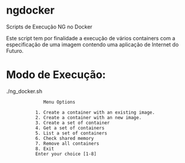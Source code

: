 # ngdocker
Scripts de Execução NG no Docker

Este script tem por finalidade a execução de vários containers com a especificação de uma imagem contendo uma aplicação de Internet do Futuro.

# Modo de Execução:

./ng_docker.sh

                  Menu Options 

               1. Create a container with an existing image.
               2. Create a container with an new image.
               3. Create a set of container
               4. Get a set of containers
               5. List a set of containers
               6. Check shared memory
               7. Remove all containers
               8. Exit
               Enter your choice [1-8] 

